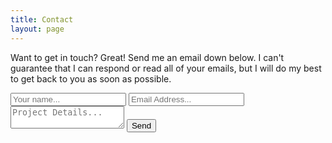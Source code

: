 ```yaml
---
title: Contact
layout: page
---
```


<div class="col-md-10 col-md-offset-1 text-center" markdown="1">

Want to get in touch? Great! Send me an email down below. I can't guarantee that I can respond or read all of your emails, but I will do my best to get back to you as soon as possible.    

<!--contact form start-->
<div class="col-md-6 col-md-offset-3 conForm">
<div id="message"></div>
<form method="post" action="https://formspree.io/thomashak@gmail.com">
<input name="name" id="name" type="text" class="col-xs-12 col-sm-12 col-md-12 col-lg-12" placeholder="Your name..." required>
<input name="_replyto" id="email" type="email" class=" col-xs-12 col-sm-12 col-md-12 col-lg-12 noMarr" placeholder="Email Address..." required>
<textarea name="comments" id="comments" cols="" rows="" class="col-xs-12 col-sm-12 col-md-12 col-lg-12" placeholder="Project Details..." required></textarea>
<input type="text" name="_gotcha" style="display:none">
<input type="submit" id="submit" name="send" class="submitBnt" value="Send">
</form>
</div>
<!--contact form end-->
</div>
